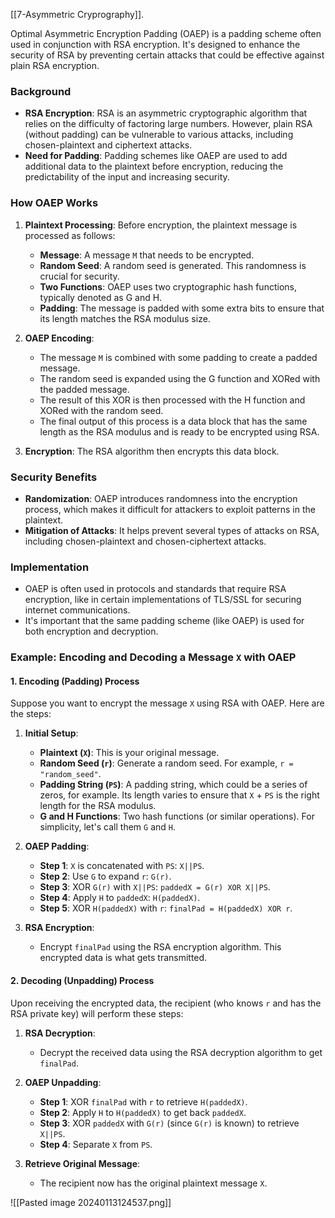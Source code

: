 [[7-Asymmetric Cryprography]].

Optimal Asymmetric Encryption Padding (OAEP) is a padding scheme often used in conjunction with RSA encryption. It's designed to enhance the security of RSA by preventing certain attacks that could be effective against plain RSA encryption.

### Background
- **RSA Encryption**: RSA is an asymmetric cryptographic algorithm that relies on the difficulty of factoring large numbers. However, plain RSA (without padding) can be vulnerable to various attacks, including chosen-plaintext and ciphertext attacks.
- **Need for Padding**: Padding schemes like OAEP are used to add additional data to the plaintext before encryption, reducing the predictability of the input and increasing security.

### How OAEP Works
1. **Plaintext Processing**: Before encryption, the plaintext message is processed as follows:
   - **Message**: A message `M` that needs to be encrypted.
   - **Random Seed**: A random seed is generated. This randomness is crucial for security.
   - **Two Functions**: OAEP uses two cryptographic hash functions, typically denoted as G and H.
   - **Padding**: The message is padded with some extra bits to ensure that its length matches the RSA modulus size.

2. **OAEP Encoding**:
   - The message `M` is combined with some padding to create a padded message.
   - The random seed is expanded using the G function and XORed with the padded message.
   - The result of this XOR is then processed with the H function and XORed with the random seed.
   - The final output of this process is a data block that has the same length as the RSA modulus and is ready to be encrypted using RSA.

3. **Encryption**: The RSA algorithm then encrypts this data block.

### Security Benefits
- **Randomization**: OAEP introduces randomness into the encryption process, which makes it difficult for attackers to exploit patterns in the plaintext.
- **Mitigation of Attacks**: It helps prevent several types of attacks on RSA, including chosen-plaintext and chosen-ciphertext attacks.

### Implementation
- OAEP is often used in protocols and standards that require RSA encryption, like in certain implementations of TLS/SSL for securing internet communications.
- It's important that the same padding scheme (like OAEP) is used for both encryption and decryption.


### Example: Encoding and Decoding a Message `X` with OAEP

#### 1. Encoding (Padding) Process
Suppose you want to encrypt the message `X` using RSA with OAEP. Here are the steps:

1. **Initial Setup**:
   - **Plaintext (`X`)**: This is your original message.
   - **Random Seed (`r`)**: Generate a random seed. For example, `r = "random_seed"`.
   - **Padding String (`PS`)**: A padding string, which could be a series of zeros, for example. Its length varies to ensure that `X` + `PS` is the right length for the RSA modulus.
   - **G and H Functions**: Two hash functions (or similar operations). For simplicity, let's call them `G` and `H`.

2. **OAEP Padding**:
   - **Step 1**: `X` is concatenated with `PS`: `X||PS`.
   - **Step 2**: Use `G` to expand `r`: `G(r)`. 
   - **Step 3**: XOR `G(r)` with `X||PS`: `paddedX = G(r) XOR X||PS`.
   - **Step 4**: Apply `H` to `paddedX`: `H(paddedX)`.
   - **Step 5**: XOR `H(paddedX)` with `r`: `finalPad = H(paddedX) XOR r`.

3. **RSA Encryption**:
   - Encrypt `finalPad` using the RSA encryption algorithm. This encrypted data is what gets transmitted.

#### 2. Decoding (Unpadding) Process

Upon receiving the encrypted data, the recipient (who knows `r` and has the RSA private key) will perform these steps:

1. **RSA Decryption**:
   - Decrypt the received data using the RSA decryption algorithm to get `finalPad`.

2. **OAEP Unpadding**:
   - **Step 1**: XOR `finalPad` with `r` to retrieve `H(paddedX)`.
   - **Step 2**: Apply `H` to `H(paddedX)` to get back `paddedX`.
   - **Step 3**: XOR `paddedX` with `G(r)` (since `G(r)` is known) to retrieve `X||PS`.
   - **Step 4**: Separate `X` from `PS`.

3. **Retrieve Original Message**:
   - The recipient now has the original plaintext message `X`.

![[Pasted image 20240113124537.png]]